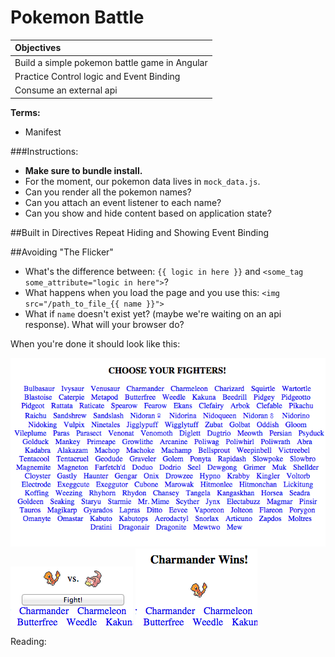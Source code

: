 # Pokemon Battle

| **Objectives** |
| :---- |
| Build a simple pokemon battle game in Angular |
| Practice Control logic and Event Binding|
| Consume an external api |

**Terms:**

- Manifest

###Instructions:

* **Make sure to bundle install.**
* For the moment, our pokemon data lives in `mock_data.js`.
* Can you render all the pokemon names?
* Can you attach an event listener to each name?
* Can you show and hide content based on application state?


##Built in Directives
Repeat
Hiding and Showing
Event Binding

##Avoiding "The Flicker"
* What's the difference between:
    `{{ logic in here }}` and `<some_tag some_attribute="logic in here">`?
* What happens when you load the page and you use this:
    `<img src="/path_to_file_{{ name }}">`
* What if `name` doesn't exist yet? (maybe we're waiting on an api response). What will your browser do?


When you're done it should look like this:

![basic layout](screenshots/1.png)
![pick your fighters](screenshots/2.png)
![winner](screenshots/3.png)

Reading:

